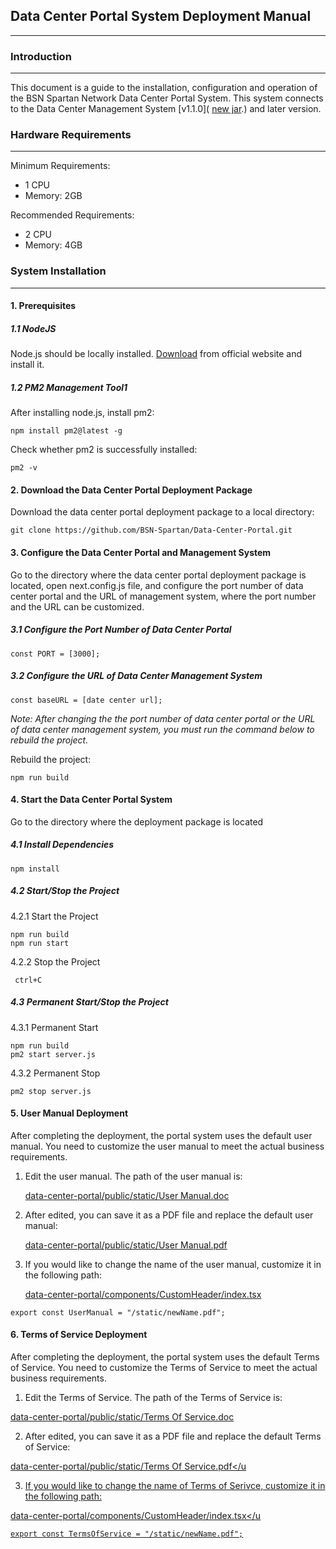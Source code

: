## Data Center Portal System Deployment Manual
------


### Introduction
------

This document is a guide to the installation, configuration and operation of the BSN Spartan Network Data Center Portal System. This system connects to the Data Center Management System [v1.1.0]( [new jar](https://github.com/BSN-Spartan/Data-Center-System/releases/tag/v1.1.0).) and later version.

### Hardware Requirements
------

Minimum Requirements:
- 1 CPU
- Memory: 2GB

Recommended Requirements:
- 2 CPU
- Memory: 4GB

### System Installation
------

#### 1. Prerequisites

##### 1.1 NodeJS

Node.js should be locally installed. [Download](https://nodejs.org/) from official website and install it.

##### 1.2 PM2 Management Tool1
After installing node.js, install pm2:

```
npm install pm2@latest -g
```
Check whether pm2 is successfully installed:

```
pm2 -v
```


#### 2. Download the Data Center Portal Deployment Package

Download the data center portal deployment package to a local directory:

```
git clone https://github.com/BSN-Spartan/Data-Center-Portal.git
```



#### 3. Configure the Data Center Portal and Management System

Go to the directory where the data center portal deployment package is located, open next.config.js file, and configure the port number of data center portal and the URL of management system, where the port number and the URL can be customized.

##### 3.1 Configure the Port Number of Data Center Portal

```
const PORT = [3000];
```

##### 3.2 Configure the URL of Data Center Management System

```
const baseURL = [date center url];
```

*Note: After changing the the port number of data center portal or the URL of data center management system, you must run the command below to rebuild the project.*

Rebuild the project:
```
npm run build
```

#### 4. Start the Data Center Portal System

Go to the directory where the deployment package is located

##### 4.1 Install Dependencies

```
npm install
```

##### 4.2 Start/Stop the Project

4.2.1 Start the Project

```
npm run build
npm run start
```

4.2.2 Stop the Project

```
 ctrl+C
```

##### 4.3 Permanent Start/Stop the Project

4.3.1 Permanent Start

```
npm run build
pm2 start server.js
```

4.3.2 Permanent Stop

```
pm2 stop server.js
```

#### 5. User Manual Deployment

After completing the deployment, the portal system uses the default user manual. You need to customize the user manual to meet the actual business requirements.

1. Edit the user manual. The path of the user manual is:

    <u>data-center-portal/public/static/User Manual.doc</u>

2. After edited, you can save it as a PDF file and replace the default user manual:

    <u>data-center-portal/public/static/User Manual.pdf</u>

3. If you would like to change the name of the user manual, customize it in the following path:

    <u>data-center-portal/components/CustomHeader/index.tsx</u>

```
export const UserManual = "/static/newName.pdf";
```

#### 6. Terms of Service Deployment

After completing the deployment, the portal system uses the default Terms of Service. You need to customize the Terms of Service to meet the actual business requirements.

1. Edit the Terms of Service. The path of the Terms of Service is:

<u>data-center-portal/public/static/Terms Of Service.doc</u>

2. After edited, you can save it as a PDF file and replace the default Terms of Service:

<u>data-center-portal/public/static/Terms Of Service.pdf</u

3. If you would like to change the name of Terms of Serivce, customize it in the following path:

<u>data-center-portal/components/CustomHeader/index.tsx</u

```
export const TermsOfService = "/static/newName.pdf";
```
